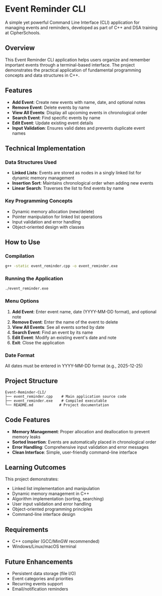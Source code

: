 # Event Reminder CLI

A simple yet powerful Command Line Interface (CLI) application for managing events and reminders, developed as part of C++ and DSA training at CipherSchools.

## Overview

This Event Reminder CLI application helps users organize and remember important events through a terminal-based interface. The project demonstrates the practical application of fundamental programming concepts and data structures in C++.

## Features

- **Add Event**: Create new events with name, date, and optional notes
- **Remove Event**: Delete events by name
- **View All Events**: Display all upcoming events in chronological order
- **Search Event**: Find specific events by name
- **Edit Event**: Update existing event details
- **Input Validation**: Ensures valid dates and prevents duplicate event names

## Technical Implementation

### Data Structures Used
- **Linked Lists**: Events are stored as nodes in a singly linked list for dynamic memory management
- **Insertion Sort**: Maintains chronological order when adding new events
- **Linear Search**: Traverses the list to find events by name

### Key Programming Concepts
- Dynamic memory allocation (new/delete)
- Pointer manipulation for linked list operations
- Input validation and error handling
- Object-oriented design with classes

## How to Use

### Compilation
```bash
g++ -static event_reminder.cpp -o event_reminder.exe
```

### Running the Application
```bash
./event_reminder.exe
```

### Menu Options
1. **Add Event**: Enter event name, date (YYYY-MM-DD format), and optional note
2. **Remove Event**: Enter the name of the event to delete
3. **View All Events**: See all events sorted by date
4. **Search Event**: Find an event by its name
5. **Edit Event**: Modify an existing event's date and note
6. **Exit**: Close the application

### Date Format
All dates must be entered in YYYY-MM-DD format (e.g., 2025-12-25)

## Project Structure

```
Event-Reminder-CLI/
├── event_reminder.cpp    # Main application source code
├── event_reminder.exe    # Compiled executable
└── README.md            # Project documentation
```

## Code Features

- **Memory Management**: Proper allocation and deallocation to prevent memory leaks
- **Sorted Insertion**: Events are automatically placed in chronological order
- **Error Handling**: Comprehensive input validation and error messages
- **Clean Interface**: Simple, user-friendly command-line interface

## Learning Outcomes

This project demonstrates:
- Linked list implementation and manipulation
- Dynamic memory management in C++
- Algorithm implementation (sorting, searching)
- User input validation and error handling
- Object-oriented programming principles
- Command-line interface design

## Requirements

- C++ compiler (GCC/MinGW recommended)
- Windows/Linux/macOS terminal

## Future Enhancements

- Persistent data storage (file I/O)
- Event categories and priorities
- Recurring events support
- Email/notification reminders